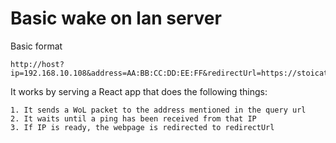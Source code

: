 # Basic wake on lan server

Basic format

```
http://host?ip=192.168.10.108&address=AA:BB:CC:DD:EE:FF&redirectUrl=https://stoicatedy.ovh
```

It works by serving a React app that does the following things:

    1. It sends a WoL packet to the address mentioned in the query url
    2. It waits until a ping has been received from that IP
    3. If IP is ready, the webpage is redirected to redirectUrl
